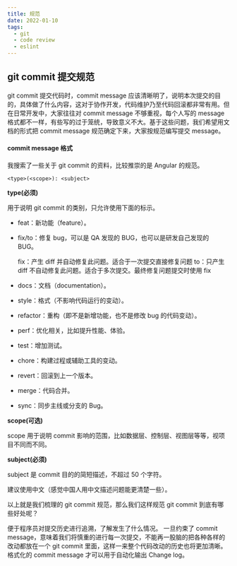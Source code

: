 ```yaml
---
title: 规范
date: 2022-01-10
tags:
  - git
  - code review
  - eslint
---
```


## git commit 提交规范

git commit 提交代码时，commit message 应该清晰明了，说明本次提交的目的，具体做了什么内容，这对于协作开发，代码维护乃至代码回滚都非常有用。但在日常开发中，大家往往对 commit message 不够重视，每个人写的 message 格式都不一样，有些写的过于笼统，导致意义不大。基于这些问题，我们希望用文档的形式把 commit message 规范确定下来，大家按规范编写提交 message。

#### commit message 格式

我搜索了一些关于 git commit 的资料，比较推崇的是 Angular 的规范。

```
<type>(<scope>): <subject>
```

**type(必须)**

用于说明 git commit 的类别，只允许使用下面的标示。

- feat：新功能（feature）。

- fix/to：修复 bug，可以是 QA 发现的 BUG，也可以是研发自己发现的 BUG。

  fix：产生 diff 并自动修复此问题。适合于一次提交直接修复问题
  to：只产生 diff 不自动修复此问题。适合于多次提交。最终修复问题提交时使用 fix

- docs：文档（documentation）。

- style：格式（不影响代码运行的变动）。

- refactor：重构（即不是新增功能，也不是修改 bug 的代码变动）。

- perf：优化相关，比如提升性能、体验。

- test：增加测试。

- chore：构建过程或辅助工具的变动。

- revert：回滚到上一个版本。

- merge：代码合并。

- sync：同步主线或分支的 Bug。

**scope(可选)**

scope 用于说明 commit 影响的范围，比如数据层、控制层、视图层等等，视项目不同而不同。

**subject(必须)**

subject 是 commit 目的的简短描述，不超过 50 个字符。

建议使用中文（感觉中国人用中文描述问题能更清楚一些）。

以上就是我们梳理的 git commit 规范，那么我们这样规范 git commit 到底有哪些好处呢？

便于程序员对提交历史进行追溯，了解发生了什么情况。
一旦约束了 commit message，意味着我们将慎重的进行每一次提交，不能再一股脑的把各种各样的改动都放在一个 git commit 里面，这样一来整个代码改动的历史也将更加清晰。
格式化的 commit message 才可以用于自动化输出 Change log。
